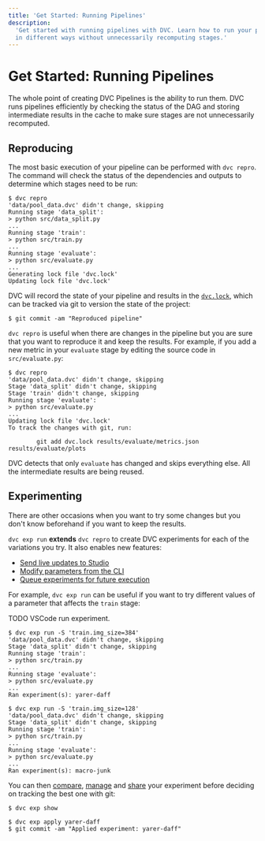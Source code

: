 ```yaml
---
title: 'Get Started: Running Pipelines'
description:
  'Get started with running pipelines with DVC. Learn how to run your pipeline
  in different ways without unnecessarily recomputing stages.'
---
```


# Get Started: Running Pipelines

The whole point of creating DVC Pipelines is the ability to run them. DVC runs
pipelines efficiently by checking the status of the DAG and storing intermediate
results in the cache to make sure stages are not unnecessarily recomputed.

## Reproducing

The most basic execution of your pipeline can be performed with `dvc repro`. The
command will check the status of the <abbr>dependencies</abbr> and
<abbr>outputs</abbr> to determine which stages need to be run:

```cli
$ dvc repro
'data/pool_data.dvc' didn't change, skipping
Running stage 'data_split':
> python src/data_split.py
...
Running stage 'train':
> python src/train.py
...
Running stage 'evaluate':
> python src/evaluate.py
...
Generating lock file 'dvc.lock'
Updating lock file 'dvc.lock'
```

DVC will record the state of your pipeline and results in the
[`dvc.lock`](/doc/user-guide/project-structure/dvcyaml-files#dvclock-file),
which can be tracked via git to version the state of the project:

```cli
$ git commit -am "Reproduced pipeline"
```

`dvc repro` is useful when there are changes in the pipeline but you are sure
that you want to reproduce it and keep the results. For example, if you add a
new metric in your `evaluate` stage by editing the source code in
`src/evaluate.py`:

```cli
$ dvc repro
'data/pool_data.dvc' didn't change, skipping
Stage 'data_split' didn't change, skipping
Stage 'train' didn't change, skipping
Running stage 'evaluate':
> python src/evaluate.py
...
Updating lock file 'dvc.lock'
To track the changes with git, run:

        git add dvc.lock results/evaluate/metrics.json results/evaluate/plots
```

DVC detects that only `evaluate` has changed and skips everything else. All the
intermediate results are being reused.

## Experimenting

There are other occasions when you want to try some changes but you don't know
beforehand if you want to keep the results.

`dvc exp run` **extends** `dvc repro` to create DVC experiments</abbr> for each
of the variations you try. It also enables new features:

- [Send live updates to Studio](/doc/studio/user-guide/projects-and-experiments/live-metrics-and-plots)
- [Modify parameters from the CLI](/doc/command-reference/exp/run#example-modify-parameters-on-the-fly)
- [Queue experiments for future execution](/doc/command-reference/exp/run#example-run-a-grid-search)

For example, `dvc exp run` can be useful if you want to try different values of
a parameter that affects the `train` stage:

TODO VSCode run experiment.

```cli
$ dvc exp run -S 'train.img_size=384'
'data/pool_data.dvc' didn't change, skipping
Stage 'data_split' didn't change, skipping
Running stage 'train':
> python src/train.py
...
Running stage 'evaluate':
> python src/evaluate.py
...
Ran experiment(s): yarer-daff
```

```cli
$ dvc exp run -S 'train.img_size=128'
'data/pool_data.dvc' didn't change, skipping
Stage 'data_split' didn't change, skipping
Running stage 'train':
> python src/train.py
...
Running stage 'evaluate':
> python src/evaluate.py
...
Ran experiment(s): macro-junk
```

You can then
[compare](/doc/start/experiments/experiment-versioning#compare-results),
[manage](/doc/start/experiments/experiment-management#managing-experiments) and
[share](/doc/start/experiments/experiment-management#sharing-experiments) your
experiment before deciding on tracking the best one with git:

```cli
$ dvc exp show
```

```cli
$ dvc exp apply yarer-daff
$ git commit -am "Applied experiment: yarer-daff"
```

